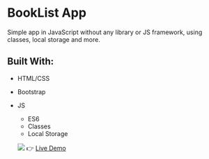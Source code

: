 # BookList App
Simple app in JavaScript without any library or JS framework, using classes, local storage and more.

## Built With: 
- HTML/CSS
- Bootstrap
- JS
  - ES6
  - Classes
  - Local Storage
  
  ![]('https://raw.githubusercontent.com/YuliyaNY/BookList/master/booklist.jpg')
  :point_right: [Live Demo](https://yuliyany.github.io/BookList/)
